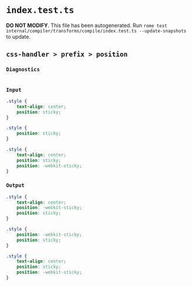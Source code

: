# `index.test.ts`

**DO NOT MODIFY**. This file has been autogenerated. Run `rome test internal/compiler/transforms/compile/index.test.ts --update-snapshots` to update.

## `css-handler > prefix > position`

### `Diagnostics`

```css

```

### `Input`

```css
.style {
	text-align: center;
	position: sticky;
}

.style {
	position: sticky;
}

.style {
	text-align: center;
	position: sticky;
	position: -webkit-sticky;
}

```

### `Output`

```css
.style {
	text-align: center;
	position: -webkit-sticky;
	position: sticky;
}

.style {
	position: -webkit-sticky;
	position: sticky;
}

.style {
	text-align: center;
	position: sticky;
	position: -webkit-sticky;
}

```
